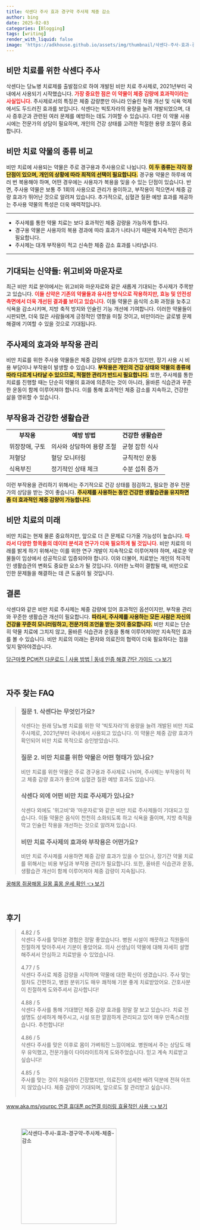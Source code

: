 ```yaml
---
title: 삭센다 주사 효과 경구약 주사제 체중 감소
author: bing
date: 2025-02-03
categories: [Blogging]
tags: [writing]
render_with_liquid: false
image: 'https://adkhouse.github.io/assets/img/thumbnail/삭센다-주사-효과-경구약-주사제-체중-감소.webp'
---
```



<h2 id='비만 치료를 위한 삭센다 주사'>비만 치료를 위한 삭센다 주사</h2>

<p>삭센다는 당뇨병 치료제를 출발점으로 하여 개발된 비만 치료 주사제로, 2021년부터 국내에서 사용되기 시작했습니다. <b><span style="color: #ee2323;">가장 중요한 점은 이 약물이 체중 감량에 효과적이라는 사실입니다.</span></b> 주사제로서의 특징은 체중 감량뿐만 아니라 인슐린 작용 개선 및 식욕 억제에서도 두드러진 효과를 보입니다. 삭센다는 빅토자라의 용량을 늘려 개발되었으며, 대사 증후군과 관련된 여러 문제를 예방하는 데도 기여할 수 있습니다. 다만 이 약물 사용 시에는 전문가의 상담이 필요하며, 개인의 건강 상태를 고려한 적절한 용량 조절이 중요합니다.</p>

<h2 id='비만 치료 약물의 종류 비교'>비만 치료 약물의 종류 비교</h2>

<p>비만 치료에 사용되는 약물은 주로 경구용과 주사용으로 나뉩니다. <b><span style="background-color: #ffe066;">이 두 종류는 각각 장단점이 있으며, 개인의 상황에 따라 최적의 선택이 필요합니다.</span></b> 경구용 약물은 하루에 여러 번 복용해야 하며, 어떤 경우에는 사용자가 복용을 잊을 수 있는 단점이 있습니다. 반면, 주사용 약물은 보통 주 1회의 사용으로 관리가 용이하고, 부작용이 적으면서 체중 감량 효과가 뛰어난 것으로 알려져 있습니다. 추가적으로, 심혈관 질환 예방 효과를 제공하는 주사용 약물의 특성은 더욱 매력적입니다.</p>

<hr />

<ul>
    <li>주사제를 통한 약물 치료는 보다 효과적인 체중 감량을 가능하게 합니다.</li>
    <li>경구용 약물은 사용자의 복용 경과에 따라 효과가 나타나기 때문에 지속적인 관리가 필요합니다.</li>
    <li>주사제는 대개 부작용이 적고 신속한 체중 감소 효과를 나타냅니다.</li>
</ul>

<hr />

<h2 id='기대되는 신약들: 위고비와 마운자로'>기대되는 신약들: 위고비와 마운자로</h2>

<p>최근 비만 치료 분야에서는 위고비와 마운자로와 같은 새롭게 기대되는 주사제가 주목받고 있습니다. <b><span style="color: #ee2323;">이들 신약은 기존의 약물들과 유사한 방식으로 작용하지만, 효능 및 안전성 측면에서 더욱 개선된 결과를 보이고 있습니다.</span></b> 이들 약물은 음식의 소화 과정을 늦추고 식욕을 감소시키며, 지방 축적 방지와 인슐린 기능 개선에 기여합니다. 이러한 약물들이 시판되면, 더욱 많은 사람들에게 긍정적인 영향을 미칠 것이고, 비만이라는 글로벌 문제 해결에 기여할 수 있을 것으로 기대됩니다.</p>

<h2 id='주사제의 효과와 부작용 관리'>주사제의 효과와 부작용 관리</h2>

<p>비만 치료를 위한 주사용 약물들은 체중 감량에 상당한 효과가 있지만, 장기 사용 시 비용 부담이나 부작용이 발생할 수 있습니다. <b><span style="background-color: #ffe066;">부작용은 개인의 건강 상태와 약물의 종류에 따라 다르게 나타날 수 있으므로, 적절한 관리가 반드시 필요합니다.</span></b> 또한, 주사제를 통한 치료를 진행할 때는 단순히 약물의 효과에 의존하는 것이 아니라, 올바른 식습관과 꾸준한 운동이 함께 이루어져야 합니다. 이를 통해 효과적인 체중 감소를 지속하고, 건강한 삶을 영위할 수 있습니다.</p>

<h2 id='부작용과 건강한 생활습관'>부작용과 건강한 생활습관</h2>

<table>
    <tr>
        <td style="text-align: center; height: 17px;"><b>부작용</b></td>
        <td style="text-align: center; height: 17px;"><b>예방 방법</b></td>
        <td style="text-align: center; height: 17px;"><b>건강한 생활습관</b></td>
    </tr>
    <tr>
        <td>위장장애, 구토</td>
        <td>의사와 상담하여 용량 조절</td>
        <td>균형 잡힌 식사</td>
    </tr>
    <tr>
        <td>저혈당</td>
        <td>혈당 모니터링</td>
        <td>규칙적인 운동</td>
    </tr>
    <tr>
        <td>식욕부진</td>
        <td>정기적인 상태 체크</td>
        <td>수분 섭취 증가</td>
    </tr>
</table>

<p>이런 부작용을 관리하기 위해서는 주기적으로 건강 상태를 점검하고, 필요한 경우 전문가의 상담을 받는 것이 좋습니다. <b><span style="background-color: #ffe066;">주사제를 사용하는 동안 건강한 생활습관을 유지하면 좀 더 효과적인 체중 감량이 가능합니다.</span></b></p>

<h2 id='비만 치료의 미래'>비만 치료의 미래</h2>

<p>비만 치료는 현재 물론 중요하지만, 앞으로 더 큰 문제로 다가올 가능성이 높습니다. <b><span style="color: #ee2323;">따라서 다양한 항목들의 데이터 분석과 연구가 더욱 필요하게 될 것입니다.</span></b> 비만 치료의 미래를 밝게 하기 위해서는 이를 위한 연구 개발이 지속적으로 이루어져야 하며, 새로운 약물들이 임상에서 성공적으로 입증되어야 합니다. 이와 더불어, 치료받는 개인의 적극적인 생활습관의 변화도 중요한 요소가 될 것입니다. 이러한 노력이 결합될 때, 비만으로 인한 문제들을 해결하는 데 큰 도움이 될 것입니다.</p>

<h2 id='결론'>결론</h2>

<p>삭센다와 같은 비만 치료 주사제는 체중 감량에 있어 효과적인 옵션이지만, 부작용 관리와 꾸준한 생활습관 개선이 필요합니다. <b><span style="background-color: #ffe066;">따라서, 주사제를 사용하는 모든 사람은 자신의 건강을 꾸준히 모니터링하고, 전문가의 조언을 받는 것이 중요합니다.</span></b> 비만 치료는 단순히 약물 치료에 그치지 않고, 올바른 식습관과 운동을 통해 이루어져야만 지속적인 효과를 볼 수 있습니다. 비만 치료의 미래는 환자와 의료진의 협력이 더욱 필요하다는 점을 잊지 말아야겠습니다.</p>


<p><a class="click-button" title="당근마켓 PC버전 다운로드 | 사용 방법 | 동네 인증 해결 간단 가이드" href="https://adkhouse.github.io/posts/%EB%8B%B9%EA%B7%BC%EB%A7%88%EC%BC%93-PC%EB%B2%84%EC%A0%84-%EB%8B%A4%EC%9A%B4%EB%A1%9C%EB%93%9C-%EC%82%AC%EC%9A%A9-%EB%B0%A9%EB%B2%95-%EB%8F%99%EB%84%A4-%EC%9D%B8%EC%A6%9D-%ED%95%B4%EA%B2%B0-%EA%B0%84%EB%8B%A8-%EA%B0%80%EC%9D%B4%EB%93%9C/" rel="dofollow">당근마켓 PC버전 다운로드 | 사용 방법 | 동네 인증 해결 간단 가이드 👈 보기</a></p><br>
<h2 id='자주_찾는_FAQ'>자주 찾는 FAQ</h2>
<div itemscope="" itemtype="https://schema.org/FAQPage"> 
<blockquote> 
<div itemscope="" itemprop="mainEntity" itemtype="https://schema.org/Question"> 
<h3 itemprop="name">질문 1. 삭센다는 무엇인가요? </h3> 
<div itemscope="" itemprop="acceptedAnswer" itemtype="https://schema.org/Answer"> 
<span itemprop="text"> 
<p>삭센다는 원래 당뇨병 치료를 위한 약 '빅토자라'의 용량을 늘려 개발된 비만 치료 주사제로, 2021년부터 국내에서 사용되고 있습니다. 이 약물은 체중 감량 효과가 확인되어 비만 치료 목적으로 승인받았습니다.</p> 
</span> 
</div> 
</div> 

<div itemscope="" itemprop="mainEntity" itemtype="https://schema.org/Question"> 
<h3 itemprop="name">질문 2. 비만 치료를 위한 약물은 어떤 형태가 있나요? </h3> 
<div itemscope="" itemprop="acceptedAnswer" itemtype="https://schema.org/Answer"> 
<span itemprop="text"> 
<p>비만 치료를 위한 약물은 주로 경구용과 주사제로 나뉘며, 주사제는 부작용이 적고 체중 감량 효과가 좋으며 심혈관 질환 예방 효과도 있습니다.</p> 
</span> 
</div> 
</div> 

<div itemscope="" itemprop="mainEntity" itemtype="https://schema.org/Question"> 
<h3 itemprop="name">삭센다 외에 어떤 비만 치료 주사제가 있나요? </h3> 
<div itemscope="" itemprop="acceptedAnswer" itemtype="https://schema.org/Answer"> 
<span itemprop="text"> 
<p>삭센다 외에도 '위고비'와 '마운자로'와 같은 비만 치료 주사제들이 기대되고 있습니다. 이들 약물은 음식이 천천히 소화되도록 하고 식욕을 줄이며, 지방 축적을 막고 인슐린 작용을 개선하는 것으로 알려져 있습니다.</p> 
</span> 
</div> 
</div> 

<div itemscope="" itemprop="mainEntity" itemtype="https://schema.org/Question"> 
<h3 itemprop="name">비만 치료 주사제의 효과와 부작용은 어떤가요? </h3> 
<div itemscope="" itemprop="acceptedAnswer" itemtype="https://schema.org/Answer"> 
<span itemprop="text"> 
<p>비만 치료 주사제를 사용하면 체중 감량 효과가 있을 수 있으나, 장기간 약물 치료를 위해서는 비용 부담과 부작용 관리가 필요합니다. 또한, 올바른 식습관과 운동, 생활습관 개선이 함께 이루어져야 체중 감량이 지속됩니다.</p> 
</span> 
</div> 
</div> 

</blockquote> 
</div>
<p><a class="click-button" title="꿈해몽 쥐꿈해몽 길몽 흉몽 운세 확인" href="https://adkhouse.github.io/posts/%EA%BF%88%ED%95%B4%EB%AA%BD-%EC%A5%90%EA%BF%88%ED%95%B4%EB%AA%BD-%EA%B8%B8%EB%AA%BD-%ED%9D%89%EB%AA%BD-%EC%9A%B4%EC%84%B8-%ED%99%95%EC%9D%B8/" rel="dofollow">꿈해몽 쥐꿈해몽 길몽 흉몽 운세 확인 👈 보기</a></p><br>
<h2 id='후기'>후기</h2>
<div itemscope itemtype="https://schema.org/Product">
  <blockquote>
  <div itemprop="review" itemscope itemtype="https://schema.org/Review">
      <div itemprop="reviewRating" itemscope itemtype="https://schema.org/Rating"> <span itemprop="ratingValue">4.82</span> / <span itemprop="bestRating">5</span> </div>
      <span itemprop="reviewBody">삭센다 주사를 맞아본 경험은 정말 좋았습니다. 병원 시설이 깨끗하고 직원들이 친절하게 맞아주셔서 기분이 좋았어요. 의사 선생님이 약물에 대해 자세히 설명해주셔서 안심하고 치료받을 수 있었습니다.</span>
  </div>
  <br>
  <div itemprop="review" itemscope itemtype="https://schema.org/Review">
      <div itemprop="reviewRating" itemscope itemtype="https://schema.org/Rating"> <span itemprop="ratingValue">4.77</span> / <span itemprop="bestRating">5</span> </div>
      <span itemprop="reviewBody">삭센다 주사로 체중 감량을 시작하며 약물에 대한 확신이 생겼습니다. 주사 맞는 절차도 간편하고, 병원 분위기도 매우 쾌적해 기분 좋게 치료받았어요. 간호사분이 친절하게 도와주셔서 감사합니다!</span>
  </div>
  <br>
  <div itemprop="review" itemscope itemtype="https://schema.org/Review">
      <div itemprop="reviewRating" itemscope itemtype="https://schema.org/Rating"> <span itemprop="ratingValue">4.88</span> / <span itemprop="bestRating">5</span> </div>
      <span itemprop="reviewBody">삭센다 주사를 통해 기대했던 체중 감량 효과를 정말 잘 보고 있습니다. 치료 전 설명도 상세하게 해주시고, 시설 또한 깔끔하게 관리되고 있어 매우 만족스러웠습니다. 추천합니다!</span>
  </div>
  <br>
  <div itemprop="review" itemscope itemtype="https://schema.org/Review">
      <div itemprop="reviewRating" itemscope itemtype="https://schema.org/Rating"> <span itemprop="ratingValue">4.86</span> / <span itemprop="bestRating">5</span> </div>
      <span itemprop="reviewBody">삭센다 주사를 맞은 이후로 몸이 가벼워진 느낌이에요. 병원에서 주는 상담도 매우 유익했고, 전문가들이 다이라이트하게 도와주었습니다. 믿고 계속 치료받고 싶습니다!</span>
  </div>
  <br>
  <div itemprop="review" itemscope itemtype="https://schema.org/Review">
      <div itemprop="reviewRating" itemscope itemtype="https://schema.org/Rating"> <span itemprop="ratingValue">4.85</span> / <span itemprop="bestRating">5</span> </div>
      <span itemprop="reviewBody">주사를 맞는 것이 처음이라 긴장했지만, 의료진의 섬세한 배려 덕분에 전혀 아프지 않았습니다. 체중 감량이 기대되며, 앞으로도 잘 관리받고 싶습니다.</span>
  </div>
  <br>
  </blockquote>
</div>
<p><a class="click-button" title="www.aka.ms/yourpc 연결 휴대폰 pc연결 미러링 효율적인 사용" href="https://adkhouse.github.io/posts/www.aka.msyourpc-%EC%97%B0%EA%B2%B0-%ED%9C%B4%EB%8C%80%ED%8F%B0-pc%EC%97%B0%EA%B2%B0-%EB%AF%B8%EB%9F%AC%EB%A7%81-%ED%9A%A8%EC%9C%A8%EC%A0%81%EC%9D%B8-%EC%82%AC%EC%9A%A9/" rel="dofollow">www.aka.ms/yourpc 연결 휴대폰 pc연결 미러링 효율적인 사용 👈 보기</a></p><br>
<figure class="image"><img src="https://adkhouse.github.io/assets/img/thumbnail/삭센다-주사-효과-경구약-주사제-체중-감소.webp" alt="삭센다-주사-효과-경구약-주사제-체중-감소" width="256" height="256"></figure>